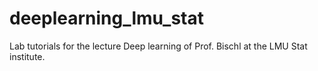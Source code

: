 # deeplearning_lmu_stat

Lab tutorials for the lecture Deep learning of Prof. Bischl at the LMU Stat institute.
